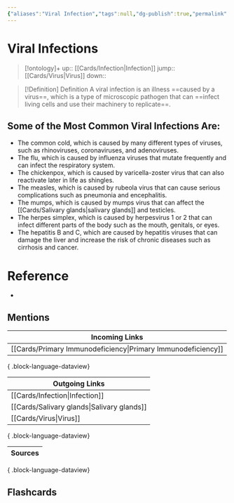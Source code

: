 ```yaml
---
{"aliases":"Viral Infection","tags":null,"dg-publish":true,"permalink":"/cards/viral-infections/","dgPassFrontmatter":true}
---
```


# Viral Infections

> [!ontology]+
> up:: [[Cards/Infection\|Infection]]
> jump:: [[Cards/Virus\|Virus]]
> down:: 

> [!Definition] Definition
> A viral infection is an illness ==caused by a virus==, which is a type of microscopic pathogen that can ==infect living cells and use their machinery to replicate==.

## Some of the Most Common Viral Infections Are:

- The common cold, which is caused by many different types of viruses, such as rhinoviruses, coronaviruses, and adenoviruses.
- The flu, which is caused by influenza viruses that mutate frequently and can infect the respiratory system.
- The chickenpox, which is caused by varicella-zoster virus that can also reactivate later in life as shingles.
- The measles, which is caused by rubeola virus that can cause serious complications such as pneumonia and encephalitis.
- The mumps, which is caused by mumps virus that can affect the [[Cards/Salivary glands\|salivary glands]] and testicles.
- The herpes simplex, which is caused by herpesvirus 1 or 2 that can infect different parts of the body such as the mouth, genitals, or eyes.
- The hepatitis B and C, which are caused by hepatitis viruses that can damage the liver and increase the risk of chronic diseases such as cirrhosis and cancer.

# Reference

- 

## Mentions

| Incoming Links                                                  |
| --------------------------------------------------------------- |
| [[Cards/Primary Immunodeficiency\|Primary Immunodeficiency]] |

{ .block-language-dataview}

| Outgoing Links                                |
| --------------------------------------------- |
| [[Cards/Infection\|Infection]]             |
| [[Cards/Salivary glands\|Salivary glands]] |
| [[Cards/Virus\|Virus]]                     |

{ .block-language-dataview}

| Sources |
| ------- |

{ .block-language-dataview}

## Flashcards